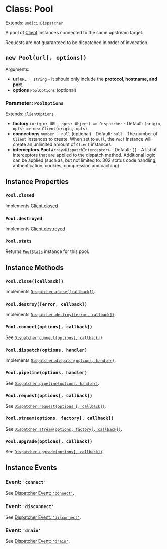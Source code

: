# Class: Pool

Extends: `undici.Dispatcher`

A pool of [Client](Client.md) instances connected to the same upstream target.

Requests are not guaranteed to be dispatched in order of invocation.

## `new Pool(url[, options])`

Arguments:

* **url** `URL | string` - It should only include the **protocol, hostname, and port**.
* **options** `PoolOptions` (optional)

### Parameter: `PoolOptions`

Extends: [`ClientOptions`](Client.md#parameter-clientoptions)

* **factory** `(origin: URL, opts: Object) => Dispatcher` - Default: `(origin, opts) => new Client(origin, opts)`
* **connections** `number | null` (optional) - Default: `null` - The number of `Client` instances to create. When set to `null`, the `Pool` instance will create an unlimited amount of `Client` instances.
* **interceptors.Pool** `Array<DispatchInterceptor>` - Default: `[]` - A list of interceptors that are applied to the dispatch method. Additional logic can be applied (such as, but not limited to: 302 status code handling, authentication, cookies, compression and caching).

## Instance Properties

### `Pool.closed`

Implements [Client.closed](Client.md#clientclosed)

### `Pool.destroyed`

Implements [Client.destroyed](Client.md#clientdestroyed)

### `Pool.stats`

Returns [`PoolStats`](PoolStats.md) instance for this pool.

## Instance Methods

### `Pool.close([callback])`

Implements [`Dispatcher.close([callback])`](Dispatcher.md#dispatcherclosecallback-promise).

### `Pool.destroy([error, callback])`

Implements [`Dispatcher.destroy([error, callback])`](Dispatcher.md#dispatcherdestroyerror-callback-promise).

### `Pool.connect(options[, callback])`

See [`Dispatcher.connect(options[, callback])`](Dispatcher.md#dispatcherconnectoptions-callback).

### `Pool.dispatch(options, handler)`

Implements [`Dispatcher.dispatch(options, handler)`](Dispatcher.md#dispatcherdispatchoptions-handler).

### `Pool.pipeline(options, handler)`

See [`Dispatcher.pipeline(options, handler)`](Dispatcher.md#dispatcherpipelineoptions-handler).

### `Pool.request(options[, callback])`

See [`Dispatcher.request(options [, callback])`](Dispatcher.md#dispatcherrequestoptions-callback).

### `Pool.stream(options, factory[, callback])`

See [`Dispatcher.stream(options, factory[, callback])`](Dispatcher.md#dispatcherstreamoptions-factory-callback).

### `Pool.upgrade(options[, callback])`

See [`Dispatcher.upgrade(options[, callback])`](Dispatcher.md#dispatcherupgradeoptions-callback).

## Instance Events

### Event: `'connect'`

See [Dispatcher Event: `'connect'`](Dispatcher.md#event-connect).

### Event: `'disconnect'`

See [Dispatcher Event: `'disconnect'`](Dispatcher.md#event-disconnect).

### Event: `'drain'`

See [Dispatcher Event: `'drain'`](Dispatcher.md#event-drain).
